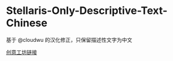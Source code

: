 # Stellaris-Only-Descriptive-Text-Chinese

基于 @cloudwu 的汉化修正，只保留描述性文字为中文

[创意工坊链接](https://steamcommunity.com/sharedfiles/filedetails/?id=2950088313)
